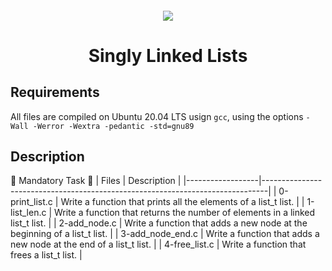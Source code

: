 <h4 align="center">
<div class=HeaderSticker>
<img src="https://media.giphy.com/media/xUA7baVBJugSIhbAnC/giphy.gif"/>
</div>
<h1 align="center"> Singly Linked Lists </h1>
</h4>

## Requirements
All files are compiled on Ubuntu 20.04 LTS usign `gcc`, using the options `-Wall -Werror -Wextra -pedantic -std=gnu89`

## Description
:elephant: Mandatory Task :elephant:
| Files            | Description                                                                   |
|------------------|-------------------------------------------------------------------------------|
| 0-print_list.c   | Write a function that prints all the elements of a list_t list.               |
| 1-list_len.c     | Write a function that returns the number of elements in a linked list_t list. |
| 2-add_node.c     | Write a function that adds a new node at the beginning of a list_t list.      |
| 3-add_node_end.c | Write a function that adds a new node at the end of a list_t list.            |
| 4-free_list.c    | Write a function that frees a list_t list.                                    |
